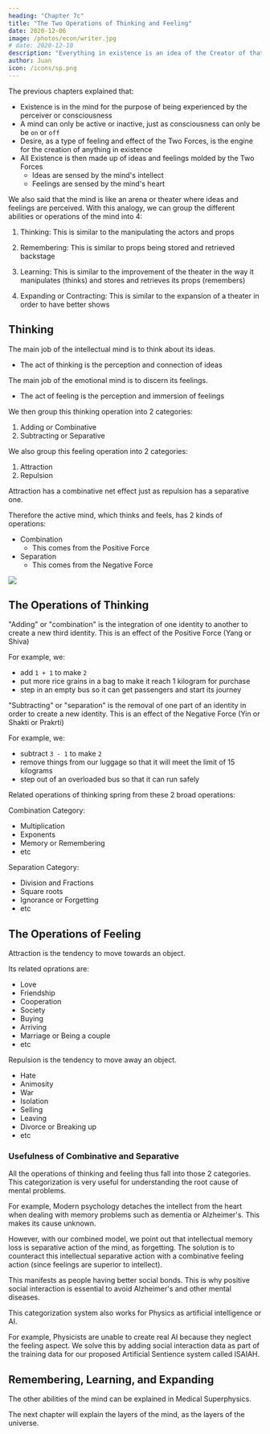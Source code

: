 ```yaml
---
heading: "Chapter 7c"
title: "The Two Operations of Thinking and Feeling"
date: 2020-12-06
image: /photos/econ/writer.jpg
# date: 2020-12-10
description: "Everything in existence is an idea of the Creator of that existence"
author: Juan
icon: /icons/sp.png
---
```



The previous chapters explained that:
- Existence is in the mind for the purpose of being experienced by the perceiver or consciousness
- A mind can only be active or inactive, just as consciousness can only be be `on` or `off`
- Desire, as a type of feeling and effect of the Two Forces, is the engine for the creation of anything in existence 
- All Existence is then made up of ideas and feelings molded by the Two Forces
  - Ideas are sensed by the mind's intellect 
  - Feelings are sensed by the mind's heart 


We also said that the mind is like an arena or theater where ideas and feelings are perceived. With this analogy, we can group the different abilities or operations of the mind into 4: 

1. Thinking: This is similar to the manipulating the actors and props

2. Remembering: This is similar to props being stored and retrieved backstage 

3. Learning: This is similar to the improvement of the theater in the way it manipulates (thinks) and stores and retrieves its props (remembers) 

4. Expanding or Contracting: This is similar to the expansion of a theater in order to have better shows



## Thinking

The main job of the intellectual mind is to think about its ideas.
- The act of thinking is the perception and connection of ideas  

The main job of the emotional mind is to discern its feelings.
- The act of feeling is the perception and immersion of feelings

We then group this thinking operation into 2 categories:

<!-- From here, we can say that all of the activities or operations of the mind's intellect can be broadly categorized into two: -->

1. Adding or Combinative
2. Subtracting or Separative

We also group this feeling operation into 2 categories:
<!-- The activities or operations mind's heart can also be broadly categorized into two: -->

1. Attraction
2. Repulsion

Attraction has a combinative net effect just as repulsion has a separative one. 

Therefore the active mind, which thinks and feels, has 2 kinds of operations:
- Combination
  - This comes from the Positive Force
- Separation
  - This comes from the Negative Force

<!-- Note that memory is a quality of the mind, and not an operation. Remembering is part of the operations of consciousness, just as perception is.  -->

![](/photos/meta/yinyang.jpg)


## The Operations of Thinking 
<!-- the Intellect -->

"Adding" or "combination" is the integration of one identity to another to create a new third identity. This is an effect of the Positive Force (Yang or Shiva)

For example, we:
- add `1 + 1` to make `2` 
- put more rice grains in a bag to make it reach 1 kilogram for purchase
- step in an empty bus so it can get passengers and start its journey


"Subtracting" or "separation" is the removal of one part of an identity in order to create a new identity. This is an effect of the Negative Force (Yin or Shakti or Prakrti)

For example, we:
- subtract `3 - 1` to make `2`
- remove things from our luggage so that it will meet the limit of 15 kilograms 
- step out of an overloaded bus so that it can run safely


Related operations of thinking spring from these 2 broad operations:

Combination Category:
- Multiplication
- Exponents
- Memory or Remembering
- etc

Separation Category:
- Division and Fractions
- Square roots
- Ignorance or Forgetting
- etc
<!-- - Factorials and Multiples -->



## The Operations of Feeling
<!-- the Heart -->

Attraction is the tendency to move towards an object. 

Its related oprations are:
- Love
- Friendship
- Cooperation
- Society
- Buying
- Arriving
- Marriage or Being a couple
- etc


Repulsion is the tendency to move away an object. 

- Hate
- Animosity
- War
- Isolation
- Selling
- Leaving
- Divorce or Breaking up
- etc


### Usefulness of Combinative and Separative

All the operations of thinking and feeling<!-- mind, through the intellect and feelings, --> thus fall into those 2 categories. This categorization is very useful for understanding the root cause of mental problems. 

For example, Modern psychology detaches the intellect from the heart when dealing with memory problems such as dementia or Alzheimer's. This makes its cause unknown. 

However, with our combined model, we point out that intellectual memory loss is separative action of the mind, as forgetting. The solution is to counteract this intellectual separative action with a combinative feeling action (since feelings are superior to intellect).

This manifests as people having better social bonds. This is why positive social interaction is essential to avoid Alzheimer's and other mental diseases.     

This categorization system also works for Physics as artificial intelligence or AI. 

For example, Physicists are unable to create real AI because they neglect the feeling aspect. We solve this by adding social interaction data as part of the training data for our proposed Artificial Sentience system called ISAIAH.

<!-- The separation of memory from remembering is useful in:
- Medical Superphysics for memory problems, dementia, and
- Material Superphysics for the creation of artificial sentience. -->

<!-- For example, the interplay of desire, mind-memory, and consciousness explains why  -->


## Remembering, Learning, and Expanding

The other abilities of the mind can be explained in Medical Superphysics. 

The next chapter will explain the layers of the mind, as the layers of the universe. 
